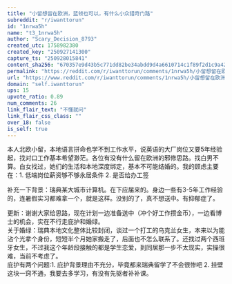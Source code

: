 ```yaml
---
title: "小留想留在欧洲，蓝领也可以，有什么小众猎奇门路"
subreddit: "r/iwanttorun"
id: "1nrwa5h"
name: "t3_1nrwa5h"
author: "Scary_Decision_8793"
created_utc: 1758982380
created_key: "250927141300"
capture_ts: "250928015841"
content_sha256: "670357e9d43b5c771dd82be34abdd9d4a6610714c1f89f2d1c9a4252400c29aa"
permalink: "https://reddit.com/r/iwanttorun/comments/1nrwa5h/小留想留在欧洲蓝领也可以有什么小众猎奇门路/"
url: "https://www.reddit.com/r/iwanttorun/comments/1nrwa5h/小留想留在欧洲蓝领也可以有什么小众猎奇门路/"
domain: "self.iwanttorun"
ups: 15
upvote_ratio: 0.89
num_comments: 26
link_flair_text: "不懂就问"
link_flair_css_class: ""
over_18: false
is_self: true
---
```


本人北欧小留，本地语言拼命也学不到工作水平，说英语的大厂岗位又要5年经验起，找对口工作基本希望渺茫。各位有没有什么留在欧洲的邪修思路。找白男不算。白女找过，她们的生活和本地深度绑定，基本不可能结婚的。我的顾虑主要在：1.
低端岗位薪资够不够永居条件 2. 是否给办工签

补充一下背景：瑞典某大城市计算机。在下应届来的。身边一些有3-5年工作经验的，连暑假实习都难拿一个，就是这样。没别的了，真不想送中。有抑郁症了。

更新：谢谢大家给思路，现在计划一边准备送中（冲个好工作攒金币），一边看博士的机会，实在不行走庇护和婚绿。  
关于婚绿：瑞典本地文化整体比较封闭，谈过一个打工的乌克兰女生，本来以为能沾个光拿个身份，短短半个月她家搬走了，后面也不怎么联系了。还找过两个西班牙女生，不过我这个年龄段接触的都是学生恋爱，到同居那一步不太现实，实操很难，当前不考虑了。  
庇护有两个问题:1. 庇护背景理由不充分，毕竟都来瑞典留学了不会很惨吧 2.
挂壁这块一窍不通，我要去多学习，有没有先驱者补补课。
